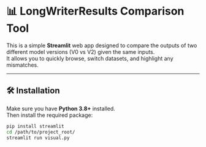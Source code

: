 # 📊 LongWriterResults Comparison Tool

This is a simple **Streamlit** web app designed to compare the outputs of two different model versions (V0 vs V2) given the same inputs.  
It allows you to quickly browse, switch datasets, and highlight any mismatches.

---

## 🛠 Installation

Make sure you have **Python 3.8+** installed.  
Then install the required package:

```bash
pip install streamlit
cd /path/to/project_root/
streamlit run visual.py
```
